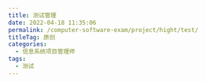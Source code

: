 ```yaml
---
title: 测试管理
date: 2022-04-18 11:35:06
permalink: /computer-software-exam/project/hight/test/
titleTag: 原创
categories:
  - 信息系统项目管理师
tags:
  - 测试
---
```

